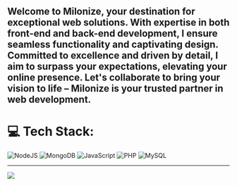## Welcome to Milonize, your destination for exceptional web solutions. With expertise in both front-end and back-end development, I ensure seamless functionality and captivating design. Committed to excellence and driven by detail, I aim to surpass your expectations, elevating your online presence. Let's collaborate to bring your vision to life – Milonize is your trusted partner in web development.

# 💻 Tech Stack:
![NodeJS](https://img.shields.io/badge/node.js-6DA55F?style=for-the-badge&logo=node.js&logoColor=white) ![MongoDB](https://img.shields.io/badge/MongoDB-%234ea94b.svg?style=for-the-badge&logo=mongodb&logoColor=white) ![JavaScript](https://img.shields.io/badge/javascript-%23323330.svg?style=for-the-badge&logo=javascript&logoColor=%23F7DF1E) ![PHP](https://img.shields.io/badge/php-%23777BB4.svg?style=for-the-badge&logo=php&logoColor=white) ![MySQL](https://img.shields.io/badge/mysql-4479A1.svg?style=for-the-badge&logo=mysql&logoColor=white)

---
[![](https://visitcount.itsvg.in/api?id=milonize&icon=2&color=0)](https://visitcount.itsvg.in)

<!-- Proudly created with GPRM ( https://gprm.itsvg.in ) -->
